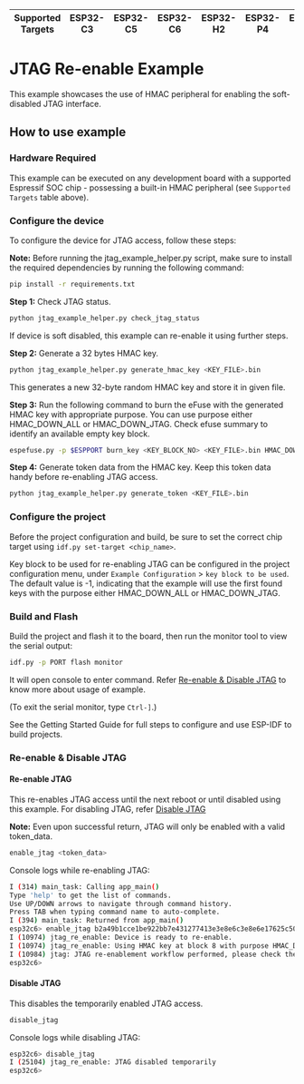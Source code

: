 | Supported Targets | ESP32-C3 | ESP32-C5 | ESP32-C6 | ESP32-H2 | ESP32-P4 | ESP32-S2 | ESP32-S3 |
| ----------------- | -------- | -------- | -------- | -------- | -------- | -------- | -------- |

# JTAG Re-enable Example

This example showcases the use of HMAC peripheral for enabling the soft-disabled JTAG interface.

## How to use example

### Hardware Required

This example can be executed on any development board with a supported Espressif SOC chip - possessing a built-in HMAC peripheral (see `Supported Targets` table above).

### Configure the device

To configure the device for JTAG access, follow these steps:

**Note:** Before running the jtag_example_helper.py script, make sure to install the required dependencies by running the following command:

```bash
pip install -r requirements.txt
```

**Step 1:** Check JTAG status.

```bash
python jtag_example_helper.py check_jtag_status
```

If device is soft disabled, this example can re-enable it using further steps.

**Step 2:** Generate a 32 bytes HMAC key.

```bash
python jtag_example_helper.py generate_hmac_key <KEY_FILE>.bin
```

This generates a new 32-byte random HMAC key and store it in given file.

**Step 3:** Run the following command to burn the eFuse with the generated HMAC key with appropriate purpose. You can use purpose either HMAC_DOWN_ALL or HMAC_DOWN_JTAG. Check efuse summary to identify an available empty key block.

```bash
espefuse.py -p $ESPPORT burn_key <KEY_BLOCK_NO> <KEY_FILE>.bin HMAC_DOWN_ALL
```

**Step 4:** Generate token data from the HMAC key. Keep this token data handy before re-enabling JTAG access.

```bash
python jtag_example_helper.py generate_token <KEY_FILE>.bin
```

### Configure the project

Before the project configuration and build, be sure to set the correct chip target using `idf.py set-target <chip_name>`.

Key block to be used for re-enabling JTAG can be configured in the project configuration menu, under ``Example Configuration`` > ``key block to be used``. The default value is -1, indicating that the example will use the first found keys with the purpose either HMAC_DOWN_ALL or HMAC_DOWN_JTAG.

### Build and Flash

Build the project and flash it to the board, then run the monitor tool to view the serial output:

```bash
idf.py -p PORT flash monitor
```

It will open console to enter command. Refer [Re-enable & Disable JTAG](#Re-enable-&-Disable-JTAG) to know more about usage of example.

(To exit the serial monitor, type `Ctrl-]`.)

See the Getting Started Guide for full steps to configure and use ESP-IDF to build projects.

### Re-enable & Disable JTAG

#### Re-enable JTAG

This re-enables JTAG access until the next reboot or until disabled using this example. For disabling JTAG, refer [Disable JTAG](#Disable-JTAG)

**Note:** Even upon successful return, JTAG will only be enabled with a valid token_data. 

```bash
enable_jtag <token_data>
```

Console logs while re-enabling JTAG:

```bash
I (314) main_task: Calling app_main()
Type 'help' to get the list of commands.
Use UP/DOWN arrows to navigate through command history.
Press TAB when typing command name to auto-complete.
I (394) main_task: Returned from app_main()
esp32c6> enable_jtag b2a49b1cce1be922bb7e431277413e3e8e6c3e8e6e17625c50ac66a9a857949b
I (10974) jtag_re_enable: Device is ready to re-enable.
I (10974) jtag_re_enable: Using HMAC key at block 8 with purpose HMAC_DOWN_JTAG
I (10984) jtag: JTAG re-enablement workflow performed, please check the JTAG connection manually
esp32c6> 
```

#### Disable JTAG

This disables the temporarily enabled JTAG access.

```bash
disable_jtag
```

Console logs while disabling JTAG:

```bash
esp32c6> disable_jtag
I (25104) jtag_re_enable: JTAG disabled temporarily
esp32c6> 
```

